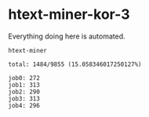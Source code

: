 # htext-miner-kor-3

Everything doing here is automated.

```
htext-miner

total: 1484/9855 (15.058346017250127%)

job0: 272
job1: 313
job2: 290
job3: 313
job4: 296
```